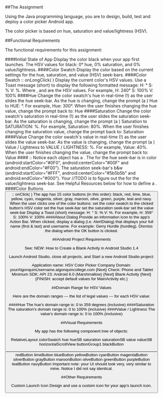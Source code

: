 
##The Assignment

Using the Java programming language, you are to design, build, test and deploy a color picker Android app.

The color picker is based on hue, saturation and value/lightness (HSV).

##Functional Requirements

The functional requirements for this assignment:

####Initial State of App
Display the color black when your app first launches. The HSV values for black: 0° hue, 0% saturation, and 0% value/lightness.
####Color Swatch <TextView>
Display the color based on the current settings for the hue, saturation, and value (HSV) seek-bars.
####Color Swatch <TextView> :: onLongClick( )
Display the current color's HSV values. Use a Toast message (short) to display the following formatted message: H: <hue>° S: <saturation>% V: <value>%. Where <hue>, <value> and <saturation> are the HSV values. For example, H: 240° S: 100% V: 100%
####Hue <SeekBar>
Change the color swatch's hue in real-time (!) as the user slides the hue seek-bar. As the hue is changing, change the prompt (a <TextView>) Hue to HUE: <hue>°. For example, Hue: 300°. When the user finishes changing the hue value, change the prompt back to: Hue
####Saturation <SeekBar>
Change the color swatch's saturation in real-time (!) as the user slides the saturation seek-bar. As the saturation is changing, change the prompt (a <TextView>) Saturation to SATURATION: <saturation>%. For example, Saturation: 80%. When the user finishes changing the saturation value, change the prompt back to: Saturation
####Value <SeekBar>
Change the color swatch's value in real-time (!) as the user slides the value seek-bar. As the value is changing, change the prompt (a <TextView>) Value / Lightness to VALUE / LIGHTNESS: <value>%. For example, Value: 40%. When the user finishes changing the value, change the prompt back to: Value
####<SeekBar> :: <gradient>
Notice each <SeekBar> object has a <gradient>. The <gradient> for the hue seek-bar is in color (android:startColor="#0F0", android:centerColor="#00F" and android:endColor="#F00"). The saturation seek-bar's b&w <gradient> (android:startColor="#FFF", android:centerColor="#5b5b5b" and android:endColor="#000"). Your //TODO is to figure out the <gradient> for the value/lightness seek-bar. See Helpful Resources below for how to define a <gradient>.
####Color Buttons <Button> :: onClick( )
The app has 15 color buttons (in this order): black, red, lime, blue, yellow, cyan, magenta, silver, gray, maroon, olive, green, purple, teal and navy. When the user clicks one of the color buttons:
set the color swatch to the clicked button's HSV color
set the hue seek-bar
set the saturation seek-bar
set the value seek-bar
Display a Toast (short) message: H: <hue>° S: <saturation>% V: <value>%. For example, H: 359° S: 100% V: 100% 
####About Dialog
Provide an information icon to the app's Action Bar. When clicked, display a dialog (i.e. AlertDialog) that displays your full name (first & last) and username. For example: Gerry Hurdle (hurdleg). Dismiss the dialog when the OK button is clicked.

##Android Project Requirements

See: NEW: How to Create a Blank Activity in Android Studio 1.4

Launch Android Studio, close all projects, and Start a new Android Studio project:

Application name: HSV Color Picker
Company Domain: yourAlgonquinUsername.algonquincollege.com
{Next}
Check: Phone and Tablet
Minimum SDK: API 23: Android 6.0 (Marshmallow)
{Next}
Blank Activity
{Next}
{FINISH: accept default values for MainActivity etc.}

##Domain Range for HSV Values

Here are the domain ranges --- the list of legal values --- for each HSV value:

####Hue
The hue's domain range is: 0 to 359 degrees (inclusive)
####Saturation
The saturation's domain range is: 0 to 100% (inclusive)
####Value / Lightness
The value's domain range is: 0 to 100% (inclusive)

##Visual Requirements

 My app has the following component tree of <View> objects:

RelativeLayout
colorSwatch <TextView>
hue <TextView>
hueSB <SeekBar>
saturation <TextView>
saturationSB <SeekBar>
value <TextView>
valueSB <SeekBar>
horizontalScrollView
buttonGroup1 <LinearLayout>
blackButton <Button>
redButton
limeButton
blueButton
yellowButton
cyanButton
magentaButton
silverButton
grayButton
maroonButton
oliveButton
greenButton
purpleButton
tealButton
navyButton
 Important note: your UI should look very, very similar to mine. Notice I did not say identical.

##Other Requirements

Custom Launch Icon
Design and use a custom icon for your app's launch icon.
